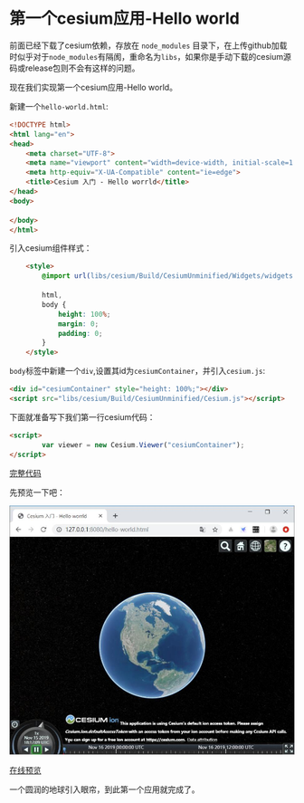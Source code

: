 # 第一个cesium应用-Hello world

前面已经下载了cesium依赖，存放在 `node_modules` 目录下，在上传github加载时似乎对于`node_modules`有隔阂，重命名为`libs`，如果你是手动下载的cesium源码或release包则不会有这样的问题。

现在我们实现第一个cesium应用-Hello world。

新建一个`hello-world.html`:

``` html
<!DOCTYPE html>
<html lang="en">
<head>
    <meta charset="UTF-8">
    <meta name="viewport" content="width=device-width, initial-scale=1.0">
    <meta http-equiv="X-UA-Compatible" content="ie=edge">
    <title>Cesium 入门 - Hello worrld</title>
</head>
<body>
    
</body>
</html>
```

引入cesium组件样式：

```html
    <style>
        @import url(libs/cesium/Build/CesiumUnminified/Widgets/widgets.css);

        html,
        body {
            height: 100%;
            margin: 0;
            padding: 0;
        }
    </style>
```

`body`标签中新建一个`div`,设置其id为`cesiumContainer`，并引入`cesium.js`:

``` html
<div id="cesiumContainer" style="height: 100%;"></div>
<script src="libs/cesium/Build/CesiumUnminified/Cesium.js"></script>
```

下面就准备写下我们第一行cesium代码：

``` html
<script>
        var viewer = new Cesium.Viewer("cesiumContainer");
</script>
```

[完整代码](https://github.com/Sogrey/Cesium-start-Example/blob/master/hello-world.html)

先预览一下吧：

![](../../.vuepress/public/img/hello-world.jpg)

[在线预览](https://sogrey.github.io/Cesium-start-Example/hello-world.html)

一个圆润的地球引入眼帘，到此第一个应用就完成了。